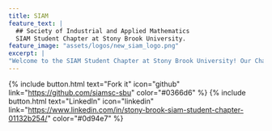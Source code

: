 ```yaml
---
title: SIAM
feature_text: |
  ## Society of Industrial and Applied Mathematics
  SIAM Student Chapter at Stony Brook University.
feature_image: "assets/logos/new_siam_logo.png"
excerpt: |
"Welcome to the SIAM Student Chapter at Stony Brook University! Our Chapter's goal is to unite members of the SBU student body with a common love for applied mathematics. This is an interdisciplinary and interdepartmental student society, welcoming students at any level of higher education (graduate or undergraduate), and acts as a hub for networking, skill-building, and academic exploration. The only prerequisite to come to meetings and events is a curiosity for any application of math! If you're interested in joining the Chapter or want to receive updates on future meetings and events, please send an email to siam_student_chapter@stonybrook.edu"
---
```


{% include button.html text="Fork it" icon="github" link="https://github.com/siamsc-sbu" color="#0366d6" %} {% include button.html text="LinkedIn" icon="linkedin" link="https://www.linkedin.com/in/stony-brook-siam-student-chapter-01132b254/" color="#0d94e7" %}
